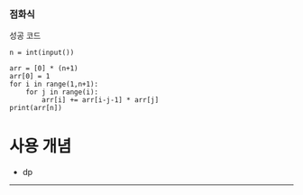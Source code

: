 ### 점화식

성공 코드

```
n = int(input())

arr = [0] * (n+1)
arr[0] = 1
for i in range(1,n+1):
    for j in range(i):
        arr[i] += arr[i-j-1] * arr[j]
print(arr[n])
```

# 사용 개념

-   dp

---
